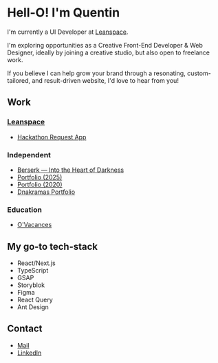 # Hell-O! I'm Quentin

I'm currently a UI Developer at [Leanspace](https://leanspace.io/).

I'm exploring opportunities as a Creative Front-End Developer & Web Designer,  ideally by joining a creative studio, but also open to freelance work.

If you believe I can help grow your brand through a resonating, custom-tailored, and result-driven website, I'd love to hear from you!

## Work

### [Leanspace](https://leanspace.io/)

- [Hackathon Request App](https://master.d1hk84yeel2h27.amplifyapp.com/)

### Independent
- [Berserk — Into the Heart of Darkness](https://berserk-heart-of-darkness.vercel.app/)
- [Portfolio (2025)](https://www.quentinbrohan.fr/)
- [Portfolio (2020)](https://quentinbrohan-next-quentinbrohans-projects.vercel.app/)
- [Dnakramas Portfolio](https://dnakramas.fr/)

### Education

- [O'Vacances](https://www.behance.net/gallery/130270567/OVacances-Web-App-UIUX-Design-Development)

## My go-to tech-stack

- React/Next.js
- TypeScript
- GSAP
- Storyblok
- Figma
- React Query
- Ant Design

## Contact

- [Mail](mailto:brohan.quentin@gmail.com)
- [LinkedIn](https://linkedin.com/in/quentinbrohan)

